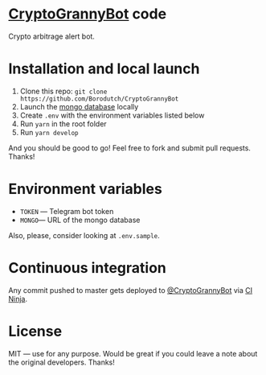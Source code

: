 # [CryptoGrannyBot](https://t.me/CryptoGrannyBot) code

Crypto arbitrage alert bot.

# Installation and local launch

1. Clone this repo: `git clone https://github.com/Borodutch/CryptoGrannyBot`
2. Launch the [mongo database](https://www.mongodb.com/) locally
3. Create `.env` with the environment variables listed below
4. Run `yarn` in the root folder
5. Run `yarn develop`

And you should be good to go! Feel free to fork and submit pull requests. Thanks!

# Environment variables

- `TOKEN` — Telegram bot token
- `MONGO`— URL of the mongo database

Also, please, consider looking at `.env.sample`.

# Continuous integration

Any commit pushed to master gets deployed to [@CryptoGrannyBot](https://t.me/CryptoGrannyBot) via [CI Ninja](https://github.com/backmeupplz/ci-ninja).

# License

MIT — use for any purpose. Would be great if you could leave a note about the original developers. Thanks!
